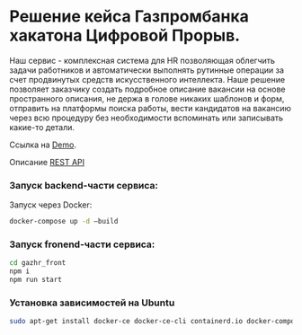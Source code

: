 # Решение кейса Газпромбанка хакатона Цифровой Прорыв.
Наш сервис - комплексная система для HR позволяющая облегчить задачи работников и автоматически выполнять рутинные операции за счет продвинутых средств искусственного интеллекта. Наше решение позволяет заказчику создать подробное описание вакансии на основе пространного описания, не держа в голове никаких шаблонов и форм, отправить на платформы поиска работы, вести кандидатов на вакансию через всю процедуру без необходимости вспоминать или записывать какие-то детали.

Ссылка на [Demo](http://87.239.110.212:3000/).

Описание [REST API](https://docs.google.com/document/d/1aG3cklhCz38KzjXIwHMR9scZhQUmJSgfSgIKGWBAI0E/edit)


### Запуск backend-части сервиса:
Запуск через Docker:
```bash
docker-compose up -d —build
```

### Запуск fronend-части сервиса:
```bash
cd gazhr_front
npm i
npm run start
```

### Установка зависимостей на Ubuntu
```bash
sudo apt-get install docker-ce docker-ce-cli containerd.io docker-compose npm
```